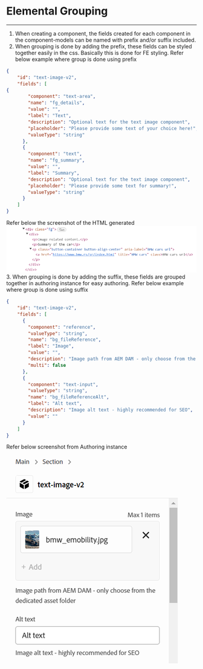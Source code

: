 # Elemental Grouping
***

1. When creating a component, the fields created for each component in the component-models can be named with prefix and/or suffix included.
2. When grouping is done by adding the prefix, these fields can be styled together easily in the css. Basically this is done for FE styling. 
Refer below example where group is done using prefix
```json
{
    "id": "text-image-v2",
    "fields": [
{
        "component": "text-area",
        "name": "fg_details",
        "value": "",
        "label": "Text",
        "description": "Optional text for the text image component",
        "placeholder": "Please provide some text of your choice here!",
        "valueType": "string"
      },
      {
        "component": "text",
        "name": "fg_summary",
        "value": "",
        "label": "Summary",
        "description": "Optional text for the text image component",
        "placeholder": "Please provide some text for summary!",
        "valueType": "string"
      }
    ]
}
```
Refer below the screenshot of the HTML generated
![](../resources/text-image-v2-html.png)
3. When grouping is done by adding the suffix, these fields are grouped together in authoring instance for easy authoring.
Refer below example where group is done using suffix
```json
{
    "id": "text-image-v2",
    "fields": [
      {
        "component": "reference",
        "valueType": "string",
        "name": "bg_fileReference",
        "label": "Image",
        "value": "",
        "description": "Image path from AEM DAM - only choose from the dedicated asset folder",
        "multi": false
      },
      {
        "component": "text-input",
        "valueType": "string",
        "name": "bg_fileReferenceAlt",
        "label": "Alt text",
        "description": "Image alt text - highly recommended for SEO",
        "value": ""
      }
    ]
}
```
Refer below screenshot from Authoring instance
![](../resources/text-image-v2-authoring.png)